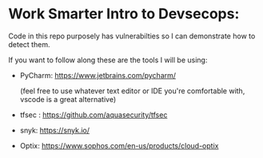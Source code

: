 # Work Smarter Intro to Devsecops: 

Code in this repo purposely has vulnerabilties so I can demonstrate how to detect them.

If you want to follow along these are the tools I will be using:

- PyCharm: https://www.jetbrains.com/pycharm/

  (feel free to use whatever text editor or IDE you're comfortable with, vscode is a great alternative)

- tfsec : https://github.com/aquasecurity/tfsec

- snyk: https://snyk.io/

- Optix: https://www.sophos.com/en-us/products/cloud-optix